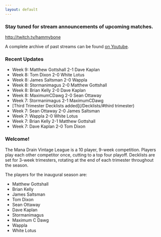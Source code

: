 ```yaml
---
layout: default
---
```


### Stay tuned for stream announcements of upcoming matches.
<a href="http://twitch.tv/hammybone">http://twitch.tv/hammybone</a>

A complete archive of past streams can be found <a href="https://www.youtube.com/user/SpaceStormy/videos">on Youtube</a>.

### Recent Updates
- Week 9: Matthew Gottshall 2-1 Dave Kaplan
- Week 8: Tom Dixon 2-0 White Lotus
- Week 8: James Saltsman 2-0 Wappla
- Week 8: Stormanimagus 2-0 Matthew Gottshall
- Week 8: Brian Kelly 2-0 Dave Kaplan
- Week 8: MaximumCDawg 2-0 Sean Ottaway
- Week 7: Stormanimagus 2-1 MaximumCDawg
- [Third Trimester Decklists added](/Decklists/#third trimester)
- Week 7: Sean Ottaway 2-0 James Saltsman
- Week 7: Wappla 2-0 White Lotus
- Week 7: Brian Kelly 2-1 Matthew Gottshall
- Week 7: Dave Kaplan 2-0 Tom Dixon


### Welcome!

The Mana Drain Vintage League is a 10 player, 9-week competition. Players play each other competitor once, cutting to a top four playoff. Decklists are set for 3-week trimesters, rotating at the end of each trimester throughout the season.

The players for the inaugural season are:

- Matthew Gottshall
- Brian Kelly
- James Saltsman
- Tom Dixon
- Sean Ottaway
- Dave Kaplan
- Stormanimagus
- Maximum C Dawg
- Wappla
- White Lotus




